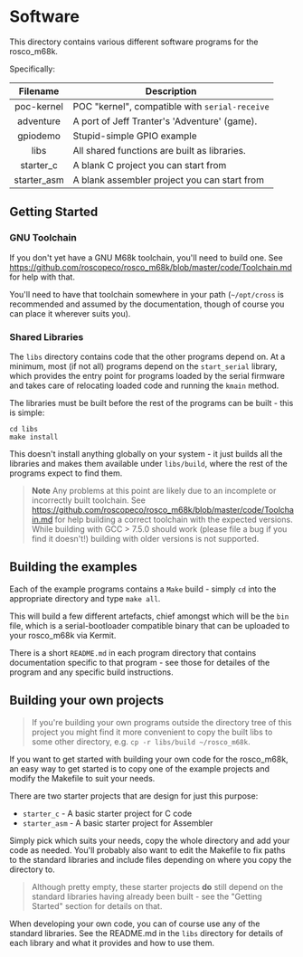 # Software

This directory contains various different software programs for the 
rosco_m68k. 

Specifically:

| Filename            | Description                                    |
|:-------------------:|------------------------------------------------|
| poc-kernel          | POC "kernel", compatible with `serial-receive` |
| adventure           | A port of Jeff Tranter's 'Adventure' (game).   | 
| gpiodemo            | Stupid-simple GPIO example                     |
| libs                | All shared functions are built as libraries.   |
| starter_c           | A blank C project you can start from           |
| starter_asm         | A blank assembler project you can start from   |

## Getting Started

### GNU Toolchain

If you don't yet have a GNU M68k toolchain, you'll need to build one.
See https://github.com/roscopeco/rosco_m68k/blob/master/code/Toolchain.md 
for help with that. 

You'll need to have that toolchain somewhere in your path (`~/opt/cross`
is recommended and assumed by the documentation, though of course you
can place it wherever suits you).

### Shared Libraries

The `libs` directory contains code that the other programs depend on. 
At a minimum, most (if not all) programs depend on the `start_serial`
library, which provides the entry point for programs loaded by the 
serial firmware and takes care of relocating loaded code and running
the `kmain` method.

The libraries must be built before the rest of the programs can be 
built - this is simple:

```
cd libs
make install
```

This doesn't install anything globally on your system - it just builds
all the libraries and makes them available under `libs/build`, where the
rest of the programs expect to find them.

> **Note** Any problems at this point are likely due to an incomplete or
  incorrectly built toolchain. See 
  https://github.com/roscopeco/rosco_m68k/blob/master/code/Toolchain.md
  for help building a correct toolchain with the expected versions.
  While building with GCC > 7.5.0 should work (please file a bug if you
  find it doesn't!) building with older versions is not supported.

## Building the examples

Each of the example programs contains a `Make` build - simply `cd` into
the appropriate directory and type `make all`.

This will build a few different artefacts, chief amongst which will be
the `bin` file, which is a serial-bootloader compatible binary that 
can be uploaded to your rosco_m68k via Kermit.

There is a short `README.md` in each program directory that contains
documentation specific to that program - see those for detailes of the
program and any specific build instructions.

## Building your own projects

> If you're building your own programs outside the directory tree of this
project you might find it more convenient to copy the built libs to
some other directory, e.g. `cp -r libs/build ~/rosco_m68k`.

If you want to get started with building your own code for the rosco_m68k,
an easy way to get started is to copy one of the example projects and 
modify the Makefile to suit your needs. 

There are two starter projects that are design for just this purpose:

* `starter_c` - A basic starter project for C code
* `starter_asm` - A basic starter project for Assembler

Simply pick which suits your needs, copy the whole directory and 
add your code as needed. You'll probably also want to edit the Makefile
to fix paths to the standard libraries and include files depending
on where you copy the directory to.

> Although pretty empty, these starter projects **do** still depend on
  the standard libraries having already been built - see the "Getting
  Started" section for details on that.

When developing your own code, you can of course use any of the standard
libraries. See the README.md in the `libs` directory for details of 
each library and what it provides and how to use them.

